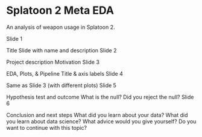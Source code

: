 # Splatoon 2 Meta EDA
An analysis of weapon usage in Splatoon 2.

Slide 1

Title Slide with name and description
Slide 2

Project description
Motivation
Slide 3

EDA, Plots, & Pipeline
Title & axis labels
Slide 4

Same as Slide 3 (with different plots)
Slide 5

Hypothesis test and outcome
What is the null? Did you reject the null?
Slide 6

Conclusion and next steps
What did you learn about your data?
What did you learn about data science?
What advice would you give yourself?
Do you want to continue with this topic?
